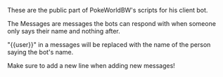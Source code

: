 These are the public part of PokeWorldBW's scripts for his client bot.

The Messages are messages the bots can respond with when someone only says their name and nothing after.

"{{user}}" in a messages will be replaced with the name of the person saying the bot's name.

Make sure to add a new line when adding new messages!